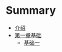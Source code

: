 # Summary

* [介绍](README.md)
* [第一章基础](di-er-zhang-demo.md)
  * [基础一](di-er-zhang-demo/ji-chu-yi.md)

